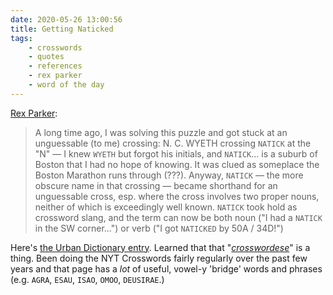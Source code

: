```yaml
---
date: 2020-05-26 13:00:56
title: Getting Naticked
tags:
    - crosswords
    - quotes
    - references
    - rex parker
    - word of the day
---
```


[Rex Parker](https://rexwordpuzzle.blogspot.com/):

> A long time ago, I was solving this puzzle and got stuck at an unguessable (to me) crossing: N. C. WYETH crossing `NATICK` at the "N" — I knew `WYETH` but forgot his initials, and `NATICK`... is a suburb of Boston that I had no hope of knowing. It was clued as someplace the Boston Marathon runs through (???). Anyway, `NATICK` — the more obscure name in that crossing — became shorthand for an unguessable cross, esp. where the cross involves two proper nouns, neither of which is exceedingly well known. `NATICK` took hold as crossword slang, and the term can now be both noun ("I had a `NATICK` in the SW corner...") or verb ("I got `NATICKED` by 50A / 34D!")

Here's [the Urban Dictionary entry](https://www.urbandictionary.com/define.php?term=Natick). Learned that that "[_crosswordese_](https://en.wikipedia.org/wiki/Crosswordese)" is a thing. Been doing the NYT Crosswords fairly regularly over the past few years and that page has a _lot_ of useful, vowel-y 'bridge' words and phrases (e.g. `AGRA`, `ESAU`, `ISAO`, `OMOO`, `DEUSIRAE`.)